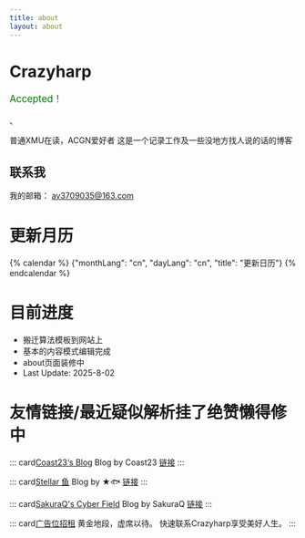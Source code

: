 ```yaml
---
title: about
layout: about
---
```

# Crazyharp
<p style="color: green;font-size: larger">Accepted！ </p>、

普通XMU在读，ACGN爱好者
这是一个记录工作及一些没地方找人说的话的博客

## 联系我
我的邮箱： av3709035@163.com


# 更新月历
{% calendar %}
{"monthLang": "cn", "dayLang": "cn", "title": "更新日历"}
{% endcalendar %}

# 目前进度
* 搬迁算法模板到网站上
* 基本的内容模式编辑完成
* about页面装修中
* Last Update: 2025-8-02
# 友情链接/最近疑似解析挂了绝赞懒得修中

::: card[Coast23‘s Blog](https://coast23.github.io/images/avatar.jpg)
Blog by Coast23
[链接](https://coast23.github.io)
:::

::: card[Stellar 鱼](https://www.stellarfishblog.space/image/miku.jpg)
Blog by ★🐟
[链接](https://www.stellarfishblog.space)
:::


::: card[SakuraQ's Cyber Field](https://yaesakuraq.github.io/img/SakuraQ.jpg)
Blog by SakuraQ
[链接](https://yaesakuraq.github.io)
:::


::: card[广告位招租](/pic/test.jpg) 
黄金地段，虚席以待。
快速联系Crazyharp享受美好人生。
:::


